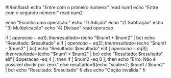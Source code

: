 #!/bin/bash
echo "Entre com o primeiro numero:"
read num1
echo "Entre com o segundo número:"
read num2
 
echo "Escolha uma operação:"
echo "1) Adição"
echo "2) Subtração"
echo "3) Multiplicação"
echo "4) Divisao"
read operacao
 
if [ $operacao -eq 1 ]; then
    resultado=$(echo "$num1 + $num2" | bc)
    echo "Resultado: $resultado"
elif [ $operacao -eq 2 ]; then
    resultado=$(echo "$num1 - $num2" | bc)
    echo "Resultado: $resultado"
elif [ $operacao -eq 3 ]; then
    resultado=$(echo "$num1 * $num2" | bc)
    echo "Resultado: $resultado"
elif [ $operacao -eq 4 ]; then
    if [ $num2 -eq 0 ]; then
        echo "Erro: Não é possível dividir por zero."
    else
        resultado=$(echo "scale=2; $num1 / $num2" | bc)
        echo "Resultado: $resultado"
    fi
else
    echo "Opção inválida."
fi
